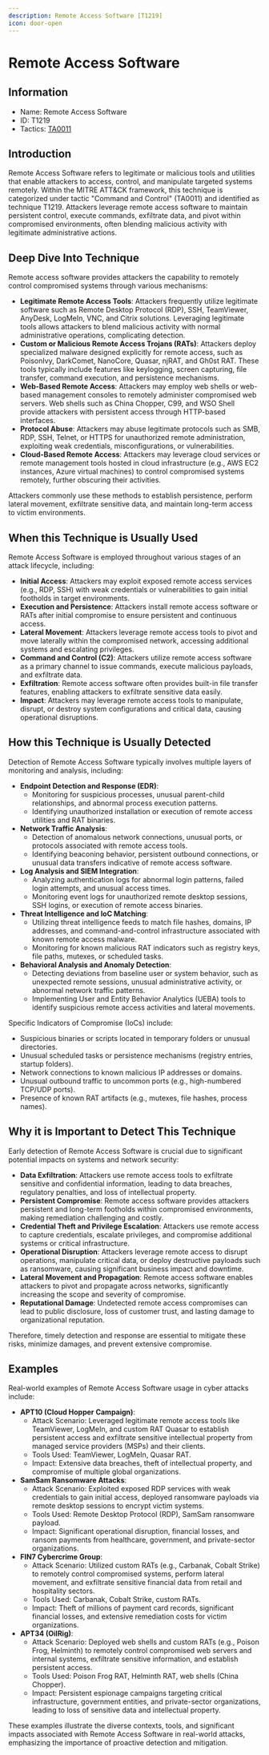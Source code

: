 ```yaml
---
description: Remote Access Software [T1219]
icon: door-open
---
```


# Remote Access Software

## Information

* Name: Remote Access Software
* ID: T1219
* Tactics: [TA0011](./)

## Introduction

Remote Access Software refers to legitimate or malicious tools and utilities that enable attackers to access, control, and manipulate targeted systems remotely. Within the MITRE ATT\&CK framework, this technique is categorized under tactic "Command and Control" (TA0011) and identified as technique T1219. Attackers leverage remote access software to maintain persistent control, execute commands, exfiltrate data, and pivot within compromised environments, often blending malicious activity with legitimate administrative actions.

## Deep Dive Into Technique

Remote access software provides attackers the capability to remotely control compromised systems through various mechanisms:

* **Legitimate Remote Access Tools**: Attackers frequently utilize legitimate software such as Remote Desktop Protocol (RDP), SSH, TeamViewer, AnyDesk, LogMeIn, VNC, and Citrix solutions. Leveraging legitimate tools allows attackers to blend malicious activity with normal administrative operations, complicating detection.
* **Custom or Malicious Remote Access Trojans (RATs)**: Attackers deploy specialized malware designed explicitly for remote access, such as PoisonIvy, DarkComet, NanoCore, Quasar, njRAT, and Gh0st RAT. These tools typically include features like keylogging, screen capturing, file transfer, command execution, and persistence mechanisms.
* **Web-Based Remote Access**: Attackers may employ web shells or web-based management consoles to remotely administer compromised web servers. Web shells such as China Chopper, C99, and WSO Shell provide attackers with persistent access through HTTP-based interfaces.
* **Protocol Abuse**: Attackers may abuse legitimate protocols such as SMB, RDP, SSH, Telnet, or HTTPS for unauthorized remote administration, exploiting weak credentials, misconfigurations, or vulnerabilities.
* **Cloud-Based Remote Access**: Attackers may leverage cloud services or remote management tools hosted in cloud infrastructure (e.g., AWS EC2 instances, Azure virtual machines) to control compromised systems remotely, further obscuring their activities.

Attackers commonly use these methods to establish persistence, perform lateral movement, exfiltrate sensitive data, and maintain long-term access to victim environments.

## When this Technique is Usually Used

Remote Access Software is employed throughout various stages of an attack lifecycle, including:

* **Initial Access**: Attackers may exploit exposed remote access services (e.g., RDP, SSH) with weak credentials or vulnerabilities to gain initial footholds in target environments.
* **Execution and Persistence**: Attackers install remote access software or RATs after initial compromise to ensure persistent and continuous access.
* **Lateral Movement**: Attackers leverage remote access tools to pivot and move laterally within the compromised network, accessing additional systems and escalating privileges.
* **Command and Control (C2)**: Attackers utilize remote access software as a primary channel to issue commands, execute malicious payloads, and exfiltrate data.
* **Exfiltration**: Remote access software often provides built-in file transfer features, enabling attackers to exfiltrate sensitive data easily.
* **Impact**: Attackers may leverage remote access tools to manipulate, disrupt, or destroy system configurations and critical data, causing operational disruptions.

## How this Technique is Usually Detected

Detection of Remote Access Software typically involves multiple layers of monitoring and analysis, including:

* **Endpoint Detection and Response (EDR)**:
  * Monitoring for suspicious processes, unusual parent-child relationships, and abnormal process execution patterns.
  * Identifying unauthorized installation or execution of remote access utilities and RAT binaries.
* **Network Traffic Analysis**:
  * Detection of anomalous network connections, unusual ports, or protocols associated with remote access tools.
  * Identifying beaconing behavior, persistent outbound connections, or unusual data transfers indicative of remote access software.
* **Log Analysis and SIEM Integration**:
  * Analyzing authentication logs for abnormal login patterns, failed login attempts, and unusual access times.
  * Monitoring event logs for unauthorized remote desktop sessions, SSH logins, or execution of remote access binaries.
* **Threat Intelligence and IoC Matching**:
  * Utilizing threat intelligence feeds to match file hashes, domains, IP addresses, and command-and-control infrastructure associated with known remote access malware.
  * Monitoring for known malicious RAT indicators such as registry keys, file paths, mutexes, or scheduled tasks.
* **Behavioral Analysis and Anomaly Detection**:
  * Detecting deviations from baseline user or system behavior, such as unexpected remote sessions, unusual administrative activity, or abnormal network traffic patterns.
  * Implementing User and Entity Behavior Analytics (UEBA) tools to identify suspicious remote access activities and lateral movements.

Specific Indicators of Compromise (IoCs) include:

* Suspicious binaries or scripts located in temporary folders or unusual directories.
* Unusual scheduled tasks or persistence mechanisms (registry entries, startup folders).
* Network connections to known malicious IP addresses or domains.
* Unusual outbound traffic to uncommon ports (e.g., high-numbered TCP/UDP ports).
* Presence of known RAT artifacts (e.g., mutexes, file hashes, process names).

## Why it is Important to Detect This Technique

Early detection of Remote Access Software is crucial due to significant potential impacts on systems and network security:

* **Data Exfiltration**: Attackers use remote access tools to exfiltrate sensitive and confidential information, leading to data breaches, regulatory penalties, and loss of intellectual property.
* **Persistent Compromise**: Remote access software provides attackers persistent and long-term footholds within compromised environments, making remediation challenging and costly.
* **Credential Theft and Privilege Escalation**: Attackers use remote access to capture credentials, escalate privileges, and compromise additional systems or critical infrastructure.
* **Operational Disruption**: Attackers leverage remote access to disrupt operations, manipulate critical data, or deploy destructive payloads such as ransomware, causing significant business impact and downtime.
* **Lateral Movement and Propagation**: Remote access software enables attackers to pivot and propagate across networks, significantly increasing the scope and severity of compromise.
* **Reputational Damage**: Undetected remote access compromises can lead to public disclosure, loss of customer trust, and lasting damage to organizational reputation.

Therefore, timely detection and response are essential to mitigate these risks, minimize damages, and prevent extensive compromise.

## Examples

Real-world examples of Remote Access Software usage in cyber attacks include:

* **APT10 (Cloud Hopper Campaign)**:
  * Attack Scenario: Leveraged legitimate remote access tools like TeamViewer, LogMeIn, and custom RAT Quasar to establish persistent access and exfiltrate sensitive intellectual property from managed service providers (MSPs) and their clients.
  * Tools Used: TeamViewer, LogMeIn, Quasar RAT.
  * Impact: Extensive data breaches, theft of intellectual property, and compromise of multiple global organizations.
* **SamSam Ransomware Attacks**:
  * Attack Scenario: Exploited exposed RDP services with weak credentials to gain initial access, deployed ransomware payloads via remote desktop sessions to encrypt victim systems.
  * Tools Used: Remote Desktop Protocol (RDP), SamSam ransomware payload.
  * Impact: Significant operational disruption, financial losses, and ransom payments from healthcare, government, and private-sector organizations.
* **FIN7 Cybercrime Group**:
  * Attack Scenario: Utilized custom RATs (e.g., Carbanak, Cobalt Strike) to remotely control compromised systems, perform lateral movement, and exfiltrate sensitive financial data from retail and hospitality sectors.
  * Tools Used: Carbanak, Cobalt Strike, custom RATs.
  * Impact: Theft of millions of payment card records, significant financial losses, and extensive remediation costs for victim organizations.
* **APT34 (OilRig)**:
  * Attack Scenario: Deployed web shells and custom RATs (e.g., Poison Frog, Helminth) to remotely control compromised web servers and internal systems, exfiltrate sensitive information, and establish persistent access.
  * Tools Used: Poison Frog RAT, Helminth RAT, web shells (China Chopper).
  * Impact: Persistent espionage campaigns targeting critical infrastructure, government entities, and private-sector organizations, leading to loss of sensitive data and intellectual property.

These examples illustrate the diverse contexts, tools, and significant impacts associated with Remote Access Software in real-world attacks, emphasizing the importance of proactive detection and mitigation.
